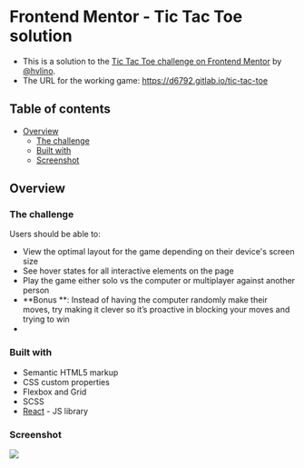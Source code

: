 # Frontend Mentor - Tic Tac Toe solution

- This is a solution to the [Tic Tac Toe challenge on Frontend Mentor](https://www.frontendmentor.io/challenges/tic-tac-toe-game-Re7ZF_E2v) by [@hvlino](https://github.com/hvlino).
- The URL for the working game: https://d6792.gitlab.io/tic-tac-toe

## Table of contents

- [Overview](#overview)
  - [The challenge](#the-challenge)
  - [Built with](#built-with)
  - [Screenshot](#screenshot)


## Overview

### The challenge

Users should be able to:

- View the optimal layout for the game depending on their device's screen size
- See hover states for all interactive elements on the page
- Play the game either solo vs the computer or multiplayer against another person
- **Bonus **: Instead of having the computer randomly make their moves, try making it clever so it’s proactive in blocking your moves and trying to win
- 
### Built with

- Semantic HTML5 markup
- CSS custom properties
- Flexbox and Grid
- SCSS
- [React](https://reactjs.org/) - JS library

### Screenshot

![](https://res.cloudinary.com/dz209s6jk/image/upload/q_auto:good,w_900/Challenges/xbkog35xtcpfw7ygwae9.jpg)



